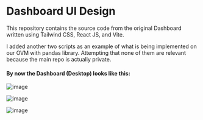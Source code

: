 ﻿# Dashboard UI Design
This repository contains the source code from the original Dashboard written using Tailwind CSS, React JS, and Vite.

I added another two scripts as an example of what is being implemented on our OVM with pandas library. 
Attempting that none of them are relevant because the main repo is actually private.

#### By now the Dashboard (Desktop) looks like this:

![image](https://i.imgur.com/afroDNI.png)

![image](https://i.imgur.com/zjbTOeb.png)

![image](https://i.imgur.com/uiV1x9X.png)
